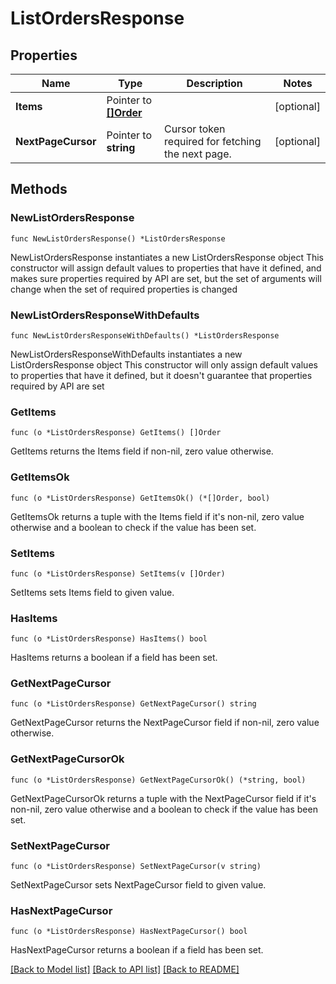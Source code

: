 # ListOrdersResponse

## Properties

Name | Type | Description | Notes
------------ | ------------- | ------------- | -------------
**Items** | Pointer to [**[]Order**](Order.md) |  | [optional] 
**NextPageCursor** | Pointer to **string** | Cursor token required for fetching the next page. | [optional] 

## Methods

### NewListOrdersResponse

`func NewListOrdersResponse() *ListOrdersResponse`

NewListOrdersResponse instantiates a new ListOrdersResponse object
This constructor will assign default values to properties that have it defined,
and makes sure properties required by API are set, but the set of arguments
will change when the set of required properties is changed

### NewListOrdersResponseWithDefaults

`func NewListOrdersResponseWithDefaults() *ListOrdersResponse`

NewListOrdersResponseWithDefaults instantiates a new ListOrdersResponse object
This constructor will only assign default values to properties that have it defined,
but it doesn't guarantee that properties required by API are set

### GetItems

`func (o *ListOrdersResponse) GetItems() []Order`

GetItems returns the Items field if non-nil, zero value otherwise.

### GetItemsOk

`func (o *ListOrdersResponse) GetItemsOk() (*[]Order, bool)`

GetItemsOk returns a tuple with the Items field if it's non-nil, zero value otherwise
and a boolean to check if the value has been set.

### SetItems

`func (o *ListOrdersResponse) SetItems(v []Order)`

SetItems sets Items field to given value.

### HasItems

`func (o *ListOrdersResponse) HasItems() bool`

HasItems returns a boolean if a field has been set.

### GetNextPageCursor

`func (o *ListOrdersResponse) GetNextPageCursor() string`

GetNextPageCursor returns the NextPageCursor field if non-nil, zero value otherwise.

### GetNextPageCursorOk

`func (o *ListOrdersResponse) GetNextPageCursorOk() (*string, bool)`

GetNextPageCursorOk returns a tuple with the NextPageCursor field if it's non-nil, zero value otherwise
and a boolean to check if the value has been set.

### SetNextPageCursor

`func (o *ListOrdersResponse) SetNextPageCursor(v string)`

SetNextPageCursor sets NextPageCursor field to given value.

### HasNextPageCursor

`func (o *ListOrdersResponse) HasNextPageCursor() bool`

HasNextPageCursor returns a boolean if a field has been set.


[[Back to Model list]](../README.md#documentation-for-models) [[Back to API list]](../README.md#documentation-for-api-endpoints) [[Back to README]](../README.md)


